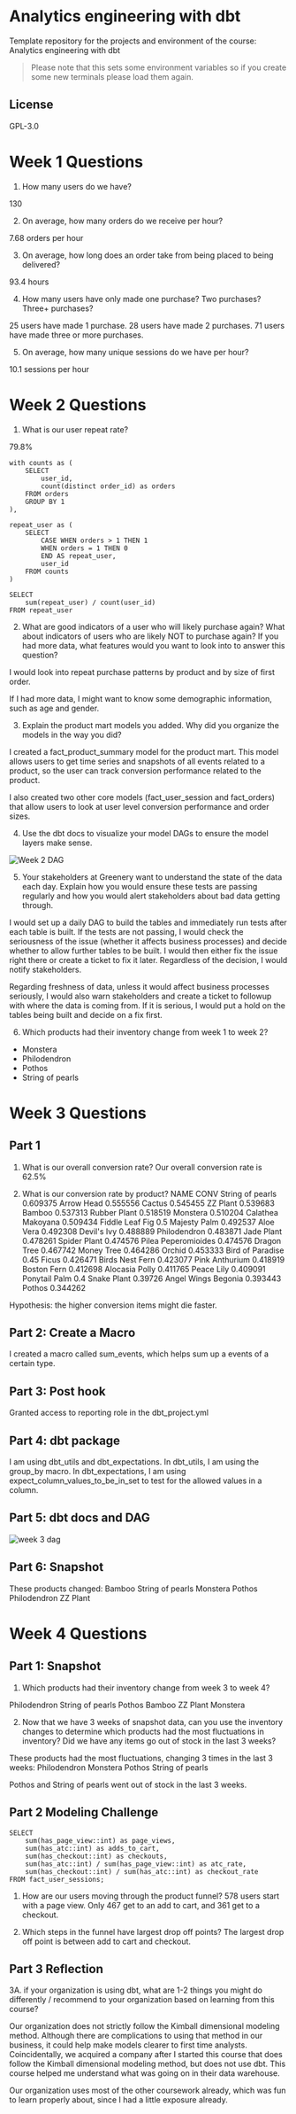 # Analytics engineering with dbt

Template repository for the projects and environment of the course: Analytics engineering with dbt

> Please note that this sets some environment variables so if you create some new terminals please load them again.

## License
GPL-3.0

# Week 1 Questions

1. How many users do we have?

130

2. On average, how many orders do we receive per hour?

7.68 orders per hour

3. On average, how long does an order take from being placed to being delivered?

93.4 hours

4. How many users have only made one purchase? Two purchases? Three+ purchases?

25 users have made 1 purchase. 28 users have made 2 purchases. 71 users have made three or more purchases.

5. On average, how many unique sessions do we have per hour?

10.1 sessions per hour

# Week 2 Questions

1. What is our user repeat rate?

79.8%

    with counts as (
        SELECT 
            user_id,
            count(distinct order_id) as orders
        FROM orders
        GROUP BY 1
    ),

    repeat_user as (
        SELECT
            CASE WHEN orders > 1 THEN 1
            WHEN orders = 1 THEN 0
            END AS repeat_user,
            user_id
        FROM counts
    )

    SELECT
        sum(repeat_user) / count(user_id)
    FROM repeat_user

2. What are good indicators of a user who will likely purchase again? What about indicators of users who are likely NOT to purchase again? If you had more data, what features would you want to look into to answer this question?

I would look into repeat purchase patterns by product and by size of first order. 

If I had more data, I might want to know some demographic information, such as age and gender. 

3. Explain the product mart models you added. Why did you organize the models in the way you did?

I created a fact_product_summary model for the product mart. This model allows users to get time series and snapshots of all events related to a product, so the user can track conversion performance related to the product.

I also created two other core models (fact_user_session and fact_orders) that allow users to look at user level conversion performance and order sizes.

4. Use the dbt docs to visualize your model DAGs to ensure the model layers make sense.

![Week 2 DAG](https://github.com/richychn/corise-dbt/blob/b9e96c9d1f99f50150a70d2ef7fbcc2813379f02/week%202%20dag.png)

5. Your stakeholders at Greenery want to understand the state of the data each day. Explain how you would ensure these tests are passing regularly and how you would alert stakeholders about bad data getting through.

I would set up a daily DAG to build the tables and immediately run tests after each table is built. If the tests are not passing, I would check the seriousness of the issue (whether it affects business processes) and decide whether to allow further tables to be built. I would then either fix the issue right there or create a ticket to fix it later. Regardless of the decision, I would notify stakeholders.

Regarding freshness of data, unless it would affect business processes seriously, I would also warn stakeholders and create a ticket to followup with where the data is coming from. If it is serious, I would put a hold on the tables being built and decide on a fix first. 

6. Which products had their inventory change from week 1 to week 2? 
- Monstera
- Philodendron
- Pothos
- String of pearls

# Week 3 Questions
## Part 1
1. What is our overall conversion rate?
Our overall conversion rate is 62.5%

2. What is our conversion rate by product?
NAME	CONV
String of pearls	0.609375
Arrow Head	0.555556
Cactus	0.545455
ZZ Plant	0.539683
Bamboo	0.537313
Rubber Plant	0.518519
Monstera	0.510204
Calathea Makoyana	0.509434
Fiddle Leaf Fig	0.5
Majesty Palm	0.492537
Aloe Vera	0.492308
Devil's Ivy	0.488889
Philodendron	0.483871
Jade Plant	0.478261
Spider Plant	0.474576
Pilea Peperomioides	0.474576
Dragon Tree	0.467742
Money Tree	0.464286
Orchid	0.453333
Bird of Paradise	0.45
Ficus	0.426471
Birds Nest Fern	0.423077
Pink Anthurium	0.418919
Boston Fern	0.412698
Alocasia Polly	0.411765
Peace Lily	0.409091
Ponytail Palm	0.4
Snake Plant	0.39726
Angel Wings Begonia	0.393443
Pothos	0.344262

Hypothesis: the higher conversion items might die faster.

## Part 2: Create a Macro

I created a macro called sum_events, which helps sum up a events of a certain type.

## Part 3: Post hook

Granted access to reporting role in the dbt_project.yml

## Part 4: dbt package

I am using dbt_utils and dbt_expectations. In dbt_utils, I am using the group_by macro. In dbt_expectations, I am using expect_column_values_to_be_in_set to test for the allowed values in a column.

## Part 5: dbt docs and DAG

![week 3 dag](https://github.com/richychn/corise-dbt/blob/b9e96c9d1f99f50150a70d2ef7fbcc2813379f02/Screenshot%202023-05-07%20at%204.03.11%20PM.png)

## Part 6: Snapshot

These products changed:
Bamboo
String of pearls
Monstera
Pothos
Philodendron
ZZ Plant

# Week 4 Questions
## Part 1: Snapshot
1. Which products had their inventory change from week 3 to week 4? 

Philodendron
String of pearls
Pothos
Bamboo
ZZ Plant
Monstera

2. Now that we have 3 weeks of snapshot data, can you use the inventory changes to determine which products had the most fluctuations in inventory? Did we have any items go out of stock in the last 3 weeks?

These products had the most fluctuations, changing 3 times in the last 3 weeks:
Philodendron
Monstera
Pothos
String of pearls 

Pothos and String of pearls went out of stock in the last 3 weeks.

## Part 2 Modeling Challenge
    SELECT
        sum(has_page_view::int) as page_views,
        sum(has_atc::int) as adds_to_cart,
        sum(has_checkout::int) as checkouts,
        sum(has_atc::int) / sum(has_page_view::int) as atc_rate,
        sum(has_checkout::int) / sum(has_atc::int) as checkout_rate
    FROM fact_user_sessions;

1. How are our users moving through the product funnel?
578 users start with a page view. Only 467 get to an add to cart, and 361 get to a checkout.

2. Which steps in the funnel have largest drop off points?
The largest drop off point is between add to cart and checkout.

## Part 3 Reflection

3A. if your organization is using dbt, what are 1-2 things you might do differently / recommend to your organization based on learning from this course?

Our organization does not strictly follow the Kimball dimensional modeling method. Although there are complications to using that method in our business, it could help make models clearer to first time analysts. Coincidentally, we acquired a company after I started this course that does follow the Kimball dimensional modeling method, but does not use dbt. This course helped me understand what was going on in their data warehouse. 

Our organization uses most of the other coursework already, which was fun to learn properly about, since I had a little exposure already. 

